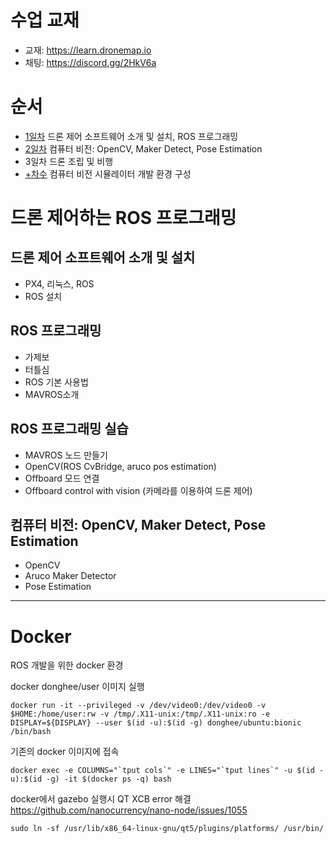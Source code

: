 # 수업 교재

 - 교재: https://learn.dronemap.io
 - 채팅: https://discord.gg/2HkV6a

# 순서
 - [1일차](1.org) 드론 제어 소프트웨어 소개 및 설치, ROS 프로그래밍
 - [2일차](2.org) 컴퓨터 비전: OpenCV, Maker Detect, Pose Estimation
 - 3일차 드론 조립 및 비행
 - [+차수](3.org) 컴퓨터 비전 시뮬레이터 개발 환경 구성

# 드론 제어하는 ROS 프로그래밍

## 드론 제어 소프트웨어 소개 및 설치
 - PX4, 리눅스, ROS
 - ROS 설치

## ROS 프로그래밍
 - 가제보
 - 터틀심
 - ROS 기본 사용법
 - MAVROS소개

## ROS 프로그래밍 실습
 - MAVROS 노드 만들기
 - OpenCV(ROS CvBridge, aruco pos estimation)
 - Offboard 모드 연결
 - Offboard control with vision (카메라를 이용하여 드론 제어)

## 컴퓨터 비전: OpenCV, Maker Detect, Pose Estimation
 - OpenCV
 - Aruco Maker Detector
 - Pose Estimation

----

# Docker

ROS 개발을 위한  docker 환경

docker donghee/user 이미지 실행

```
docker run -it --privileged -v /dev/video0:/dev/video0 -v $HOME:/home/user:rw -v /tmp/.X11-unix:/tmp/.X11-unix:ro -e DISPLAY=${DISPLAY} --user $(id -u):$(id -g) donghee/ubuntu:bionic /bin/bash
```

기존의 docker 이미지에 접속

```
docker exec -e COLUMNS="`tput cols`" -e LINES="`tput lines`" -u $(id -u):$(id -g) -it $(docker ps -q) bash
```

docker에서 gazebo 실행시 QT XCB error 해결 https://github.com/nanocurrency/nano-node/issues/1055
```
sudo ln -sf /usr/lib/x86_64-linux-gnu/qt5/plugins/platforms/ /usr/bin/
```
